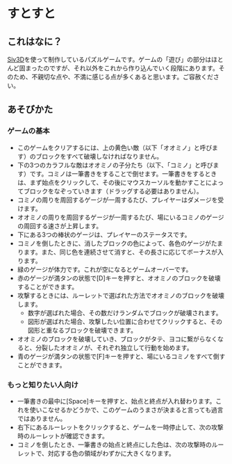 # すとすと

## これはなに？

[Siv3D](https://siv3d.github.io/ja-jp/)を使って制作しているパズルゲームです。ゲームの「遊び」の部分はほとんど固まったのですが、それ以外をこれから作り込んでいく段階にあります。そのため、不親切な点や、不満に感じる点が多くあると思います。ご容赦ください。

## あそびかた
### ゲームの基本
- このゲームをクリアするには、上の黄色い敵（以下「オオミノ」と呼びます）のブロックをすべて破壊しなければなりません。
- 下の3つのカラフルな敵はオオミノの子分たち（以下、「コミノ」と呼びます）です。コミノは一筆書きをすることで倒せます。一筆書きをするときは、まず始点をクリックして、その後にマウスカーソルを動かすことによってブロックをなぞっていきます（ドラッグする必要はありません）。
- コミノの周りを周回するゲージが一周するたび、プレイヤーはダメージを受けます。
- オオミノの周りを周回するゲージが一周するたび、場にいるコミノのゲージの周回する速さが上昇します。
- 下にある3つの棒状のゲージは、プレイヤーのステータスです。
- コミノを倒したときに、消したブロックの色によって、各色のゲージがたまります。また、同じ色を連続させて消すと、その長さに応じてボーナスが入ります。
- 緑のゲージが体力です。これが空になるとゲームオーバーです。
- 赤のゲージが満タンの状態で[D]キーを押すと、オオミノのブロックを破壊することができます。
- 攻撃するときには、ルーレットで選ばれた方法でオオミノのブロックを破壊します。
    - 数字が選ばれた場合、その数だけランダムでブロックが破壊されます。
    - 図形が選ばれた場合、攻撃したい位置に合わせてクリックすると、その図形と重なるブロックを破壊できます。
- オオミノのブロックを破壊していき、ブロックがタテ、ヨコに繋がらなくなると、分裂したオオミノが、それぞれ独立して行動を始めます。
- 青のゲージが満タンの状態で[F]キーを押すと、場にいるコミノをすべて倒すことができます。

### もっと知りたい人向け
- 一筆書きの最中に[Space]キーを押すと、始点と終点が入れ替わります。これを使いこなせるかどうかで、このゲームのうまさが決まると言っても過言ではありません。
- 右下にあるルーレットをクリックすると、ゲームを一時停止して、次の攻撃時のルーレットが確認できます。
- コミノを倒したとき、一筆書きの始点と終点にした色は、次の攻撃時のルーレットで、対応する色の領域がわずかに大きくなります。